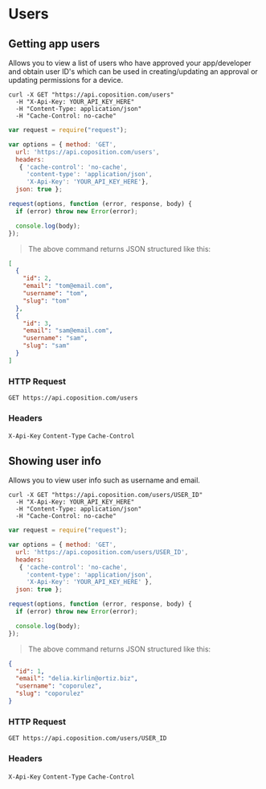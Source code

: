 # Users

## Getting app users

Allows you to view a list of users who have approved your app/developer and obtain user ID's which can be used in creating/updating an approval or updating permissions for a device.

```shell
curl -X GET "https://api.coposition.com/users"
  -H "X-Api-Key: YOUR_API_KEY_HERE"
  -H "Content-Type: application/json"
  -H "Cache-Control: no-cache"
```
```javascript
var request = require("request");

var options = { method: 'GET',
  url: 'https://api.coposition.com/users',
  headers:
   { 'cache-control': 'no-cache',
     'content-type': 'application/json',
     'X-Api-Key': 'YOUR_API_KEY_HERE'},
  json: true };

request(options, function (error, response, body) {
  if (error) throw new Error(error);

  console.log(body);
});

```
> The above command returns JSON structured like this:

```json
[
  {
    "id": 2,
    "email": "tom@email.com",
    "username": "tom",
    "slug": "tom"
  },
  {
    "id": 3,
    "email": "sam@email.com",
    "username": "sam",
    "slug": "sam"
  }
]
```
### HTTP Request
`GET https://api.coposition.com/users`

### Headers

`X-Api-Key`
`Content-Type`
`Cache-Control`

## Showing user info

Allows you to view user info such as username and email.

```shell
curl -X GET "https://api.coposition.com/users/USER_ID"
  -H "X-Api-Key: YOUR_API_KEY_HERE"
  -H "Content-Type: application/json"
  -H "Cache-Control: no-cache"
```
```javascript
var request = require("request");

var options = { method: 'GET',
  url: 'https://api.coposition.com/users/USER_ID',
  headers:
   { 'cache-control': 'no-cache',
     'content-type': 'application/json',
     'X-Api-Key': 'YOUR_API_KEY_HERE' },
  json: true };

request(options, function (error, response, body) {
  if (error) throw new Error(error);

  console.log(body);
});

```
> The above command returns JSON structured like this:

```json
{
  "id": 1,
  "email": "delia.kirlin@ortiz.biz",
  "username": "coporulez",
  "slug": "coporulez"
}
```
### HTTP Request
`GET https://api.coposition.com/users/USER_ID`

### Headers

`X-Api-Key`
`Content-Type`
`Cache-Control`
